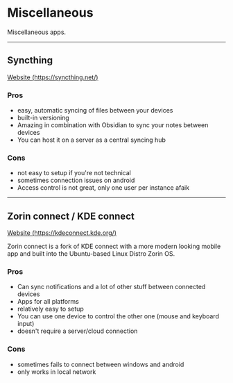 # Miscellaneous

Miscellaneous apps.

---

## Syncthing

[Website (https://syncthing.net/)](https://syncthing.net/)

### Pros

-   easy, automatic syncing of files between your devices
-   built-in versioning
-   Amazing in combination with Obsidian to sync your notes between devices
-   You can host it on a server as a central syncing hub

### Cons

-   not easy to setup if you're not technical
-   sometimes connection issues on android
-   Access control is not great, only one user per instance afaik

---

## Zorin connect / KDE connect

[Website (https://kdeconnect.kde.org/)](https://kdeconnect.kde.org/)

Zorin connect is a fork of KDE connect with a more modern looking mobile app and built into the Ubuntu-based Linux Distro Zorin OS.

### Pros

-   Can sync notifications and a lot of other stuff between connected devices
-   Apps for all platforms
-   relatively easy to setup
-   You can use one device to control the other one (mouse and keyboard input)
-   doesn't require a server/cloud connection

### Cons

-   sometimes fails to connect between windows and android
-   only works in local network
